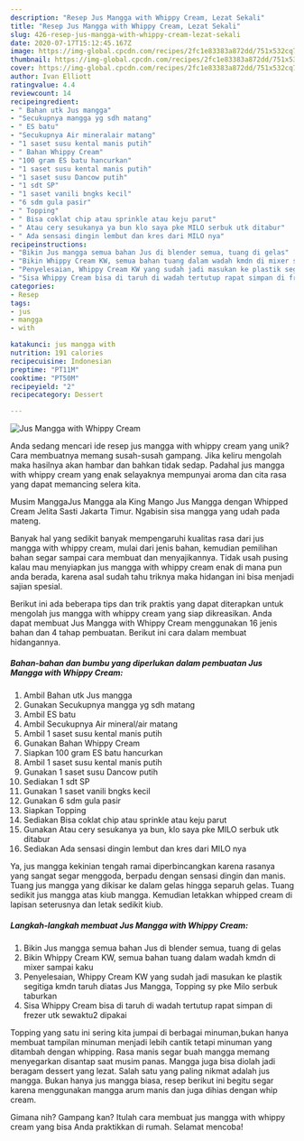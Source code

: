 ```yaml
---
description: "Resep Jus Mangga with Whippy Cream, Lezat Sekali"
title: "Resep Jus Mangga with Whippy Cream, Lezat Sekali"
slug: 426-resep-jus-mangga-with-whippy-cream-lezat-sekali
date: 2020-07-17T15:12:45.167Z
image: https://img-global.cpcdn.com/recipes/2fc1e83383a872dd/751x532cq70/jus-mangga-with-whippy-cream-foto-resep-utama.jpg
thumbnail: https://img-global.cpcdn.com/recipes/2fc1e83383a872dd/751x532cq70/jus-mangga-with-whippy-cream-foto-resep-utama.jpg
cover: https://img-global.cpcdn.com/recipes/2fc1e83383a872dd/751x532cq70/jus-mangga-with-whippy-cream-foto-resep-utama.jpg
author: Ivan Elliott
ratingvalue: 4.4
reviewcount: 14
recipeingredient:
- " Bahan utk Jus mangga"
- "Secukupnya mangga yg sdh matang"
- " ES batu"
- "Secukupnya Air mineralair matang"
- "1 saset susu kental manis putih"
- " Bahan Whippy Cream"
- "100 gram ES batu hancurkan"
- "1 saset susu kental manis putih"
- "1 saset susu Dancow putih"
- "1 sdt SP"
- "1 saset vanili bngks kecil"
- "6 sdm gula pasir"
- " Topping"
- " Bisa coklat chip atau sprinkle atau keju parut"
- " Atau cery sesukanya ya bun klo saya pke MILO serbuk utk ditabur"
- " Ada sensasi dingin lembut dan kres dari MILO nya"
recipeinstructions:
- "Bikin Jus mangga semua bahan Jus di blender semua, tuang di gelas"
- "Bikin Whippy Cream KW, semua bahan tuang dalam wadah kmdn di mixer sampai kaku"
- "Penyelesaian, Whippy Cream KW yang sudah jadi masukan ke plastik segitiga kmdn taruh diatas Jus Mangga, Topping sy pke Milo serbuk taburkan"
- "Sisa Whippy Cream bisa di taruh di wadah tertutup rapat simpan di frezer utk sewaktu2 dipakai"
categories:
- Resep
tags:
- jus
- mangga
- with

katakunci: jus mangga with 
nutrition: 191 calories
recipecuisine: Indonesian
preptime: "PT11M"
cooktime: "PT50M"
recipeyield: "2"
recipecategory: Dessert

---
```



![Jus Mangga with Whippy Cream](https://img-global.cpcdn.com/recipes/2fc1e83383a872dd/751x532cq70/jus-mangga-with-whippy-cream-foto-resep-utama.jpg)

Anda sedang mencari ide resep jus mangga with whippy cream yang unik? Cara membuatnya memang susah-susah gampang. Jika keliru mengolah maka hasilnya akan hambar dan bahkan tidak sedap. Padahal jus mangga with whippy cream yang enak selayaknya mempunyai aroma dan cita rasa yang dapat memancing selera kita.

Musim ManggaJus Mangga ala King Mango Jus Mangga dengan Whipped Cream Jelita Sasti Jakarta Timur. Ngabisin sisa mangga yang udah pada mateng.

Banyak hal yang sedikit banyak mempengaruhi kualitas rasa dari jus mangga with whippy cream, mulai dari jenis bahan, kemudian pemilihan bahan segar sampai cara membuat dan menyajikannya. Tidak usah pusing kalau mau menyiapkan jus mangga with whippy cream enak di mana pun anda berada, karena asal sudah tahu triknya maka hidangan ini bisa menjadi sajian spesial.


Berikut ini ada beberapa tips dan trik praktis yang dapat diterapkan untuk mengolah jus mangga with whippy cream yang siap dikreasikan. Anda dapat membuat Jus Mangga with Whippy Cream menggunakan 16 jenis bahan dan 4 tahap pembuatan. Berikut ini cara dalam membuat hidangannya.

<!--inarticleads1-->

##### Bahan-bahan dan bumbu yang diperlukan dalam pembuatan Jus Mangga with Whippy Cream:

1. Ambil  Bahan utk Jus mangga
1. Gunakan Secukupnya mangga yg sdh matang
1. Ambil  ES batu
1. Ambil Secukupnya Air mineral/air matang
1. Ambil 1 saset susu kental manis putih
1. Gunakan  Bahan Whippy Cream
1. Siapkan 100 gram ES batu hancurkan
1. Ambil 1 saset susu kental manis putih
1. Gunakan 1 saset susu Dancow putih
1. Sediakan 1 sdt SP
1. Gunakan 1 saset vanili bngks kecil
1. Gunakan 6 sdm gula pasir
1. Siapkan  Topping
1. Sediakan  Bisa coklat chip atau sprinkle atau keju parut
1. Gunakan  Atau cery sesukanya ya bun, klo saya pke MILO serbuk utk ditabur
1. Sediakan  Ada sensasi dingin lembut dan kres dari MILO nya


Ya, jus mangga kekinian tengah ramai diperbincangkan karena rasanya yang sangat segar menggoda, berpadu dengan sensasi dingin dan manis. Tuang jus mangga yang dikisar ke dalam gelas hingga separuh gelas. Tuang sedikit jus mangga atas kiub mangga. Kemudian letakkan whipped cream di lapisan seterusnya dan letak sedikit kiub. 

<!--inarticleads2-->

##### Langkah-langkah membuat Jus Mangga with Whippy Cream:

1. Bikin Jus mangga semua bahan Jus di blender semua, tuang di gelas
1. Bikin Whippy Cream KW, semua bahan tuang dalam wadah kmdn di mixer sampai kaku
1. Penyelesaian, Whippy Cream KW yang sudah jadi masukan ke plastik segitiga kmdn taruh diatas Jus Mangga, Topping sy pke Milo serbuk taburkan
1. Sisa Whippy Cream bisa di taruh di wadah tertutup rapat simpan di frezer utk sewaktu2 dipakai


Topping yang satu ini sering kita jumpai di berbagai minuman,bukan hanya membuat tampilan minuman menjadi lebih cantik tetapi minuman yang ditambah dengan whipping. Rasa manis segar buah mangga memang menyegarkan disantap saat musim panas. Mangga juga bisa diolah jadi beragam dessert yang lezat. Salah satu yang paling nikmat adalah jus mangga. Bukan hanya jus mangga biasa, resep berikut ini begitu segar karena menggunakan mangga arum manis dan juga dihias dengan whip cream. 

Gimana nih? Gampang kan? Itulah cara membuat jus mangga with whippy cream yang bisa Anda praktikkan di rumah. Selamat mencoba!
